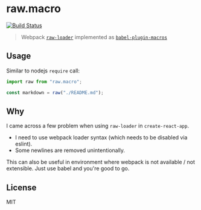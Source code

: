 # raw.macro

[![Build Status](https://travis-ci.org/pveyes/raw.macro.svg?branch=master)](https://travis-ci.org/pveyes/raw.macro)

> Webpack [`raw-loader`](https://github.com/webpack-contrib/raw-loader) implemented as [`babel-plugin-macros`](https://github.com/kentcdodds/babel-plugin-macros)

## Usage

Similar to nodejs `require` call:

```js
import raw from "raw.macro";

const markdown = raw("./README.md");
```

## Why

I came across a few problem when using `raw-loader` in `create-react-app`.

* I need to use webpack loader syntax (which needs to be disabled via eslint).
* Some newlines are removed unintentionally.

This can also be useful in environment where webpack is not available / not extensible. Just use babel and you're good to go.

## License

MIT
